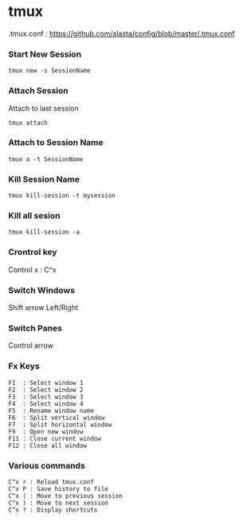 # tmux 

.tmux.conf : https://github.com/alasta/config/blob/master/.tmux.conf

### Start New Session
```
tmux new -s SessionName
```

### Attach Session
Attach to last session
```
tmux attach
```
  
### Attach to Session Name  
```
tmux a -t SessionName
```

### Kill Session Name
```
tmux kill-session -t mysession
```

### Kill all sesion
```
tmux kill-session -a
```

### Crontrol key

Control x : C^x 

### Switch Windows
Shift arrow Left/Right

### Switch Panes
Control arrow

### Fx Keys
```
F1  : Select window 1  
F2  : Select window 2  
F3  : Select window 3  
F4  : Select window 4  
F5  : Rename window name  
F6  : Split vertical window  
F7  : Split horizontal window   
F9  : Open new window  
F11 : Close current window  
F12 : Close all window
```
### Various commands
```
C^x r : Reload tmux.conf
C^x P : Save history to file 
C^x ( : Move to previous session
C^x ) : Move to next session
C^x ? : Display shortcuts
```
